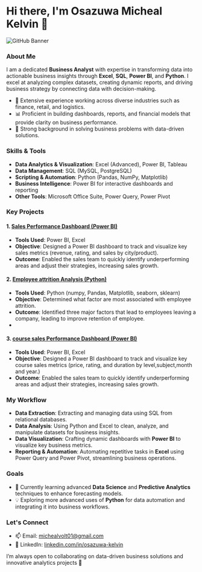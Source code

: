 # Hi there, I'm Osazuwa Micheal Kelvin 👋

![GitHub Banner](https://chat.openai.com/mnt/data/A_professional_banner_for_a_GitHub_profile_of_a_Bu.png)

### About Me
I am a dedicated **Business Analyst** with expertise in transforming data into actionable business insights through **Excel**, **SQL**, **Power BI**, and **Python**. I excel at analyzing complex datasets, creating dynamic reports, and driving business strategy by connecting data with decision-making.

- 💼 Extensive experience working across diverse industries such as finance, retail, and logistics.
- 📊 Proficient in building dashboards, reports, and financial models that provide clarity on business performance.
- 🚀 Strong background in solving business problems with data-driven solutions.

### Skills & Tools
- **Data Analytics & Visualization**: Excel (Advanced), Power BI, Tableau
- **Data Management**: SQL (MySQL, PostgreSQL)
- **Scripting & Automation**: Python (Pandas, NumPy, Matplotlib)
- **Business Intelligence**: Power BI for interactive dashboards and reporting
- **Other Tools**: Microsoft Office Suite, Power Query, Power Pivot

### Key Projects

#### 1. [Sales Performance Dashboard (Power BI)](https://github.com/yourusername/sales-performance-dashboard)
- **Tools Used**: Power BI, Excel
- **Objective**: Designed a Power BI dashboard to track and visualize key sales metrics (revenue, rating, and sales by city/product).
- **Outcome**: Enabled the sales team to quickly identify underperforming areas and adjust their strategies, increasing sales growth.

#### 2. [Employee attrition Analysis (Python)](https://github.com/yourusername/customer-segmentation-analysis)
- **Tools Used**: Python (numpy, Pandas, Matplotlib, seaborn, sklearn)
- **Objective**: Determined what factor are most associated with employee attrition.
- **Outcome**: Identified three major factors  that lead to employees leaving a company, leading to improve retention of employee.
- 
#### 3. [course sales Performance Dashboard (Power BI)](https://github.com/yourusername/financial-forecasting-model)
- **Tools Used**: Power BI, Excel
- **Objective**: Designed a Power BI dashboard to track and visualize key course sales metrics (price, rating, and duration by level,subject,month and year.)
- **Outcome**: Enabled the sales team to quickly identify underperforming areas and adjust their strategies, increasing sales growth.


### My Workflow
- **Data Extraction**: Extracting and managing data using SQL from relational databases.
- **Data Analysis**: Using Python and Excel to clean, analyze, and manipulate datasets for business insights.
- **Data Visualization**: Crafting dynamic dashboards with **Power BI** to visualize key business metrics.
- **Reporting & Automation**: Automating repetitive tasks in **Excel** using Power Query and Power Pivot, streamlining business operations.

### Goals
- 🌱 Currently learning advanced **Data Science** and **Predictive Analytics** techniques to enhance forecasting models.
- 💡 Exploring more advanced uses of **Python** for data automation and integrating it into business workflows.

### Let's Connect
- 📫 Email: michealvolt01@gmail.com
- 💼 LinkedIn: [linkedin.com/in/osazuwa-kelvin](https://www.linkedin.com/in/micheal-osazuwa-kelvin14471230b)

I’m always open to collaborating on data-driven business solutions and innovative analytics projects 🚀
